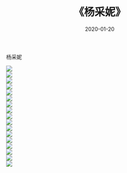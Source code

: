 ﻿---
layout: post
title:  《杨采妮》
date:   2020-01-20
img: http://pic.660000.xyz/1:/壁纸/明星魅力/华人明星/杨采妮/000.jpg
categories: [美女, 清纯, 唯美]
---

杨采妮

 ![](http://pic.660000.xyz/1:/壁纸/明星魅力/华人明星/杨采妮/001.jpg) <br>![](http://pic.660000.xyz/1:/壁纸/明星魅力/华人明星/杨采妮/002.jpg) <br>![](http://pic.660000.xyz/1:/壁纸/明星魅力/华人明星/杨采妮/003.jpg) <br>![](http://pic.660000.xyz/1:/壁纸/明星魅力/华人明星/杨采妮/004.jpg) <br>![](http://pic.660000.xyz/1:/壁纸/明星魅力/华人明星/杨采妮/005.jpg) <br>![](http://pic.660000.xyz/1:/壁纸/明星魅力/华人明星/杨采妮/006.jpg) <br>![](http://pic.660000.xyz/1:/壁纸/明星魅力/华人明星/杨采妮/007.jpg) <br>![](http://pic.660000.xyz/1:/壁纸/明星魅力/华人明星/杨采妮/008.jpg) <br>![](http://pic.660000.xyz/1:/壁纸/明星魅力/华人明星/杨采妮/009.jpg) <br>![](http://pic.660000.xyz/1:/壁纸/明星魅力/华人明星/杨采妮/010.jpg) <br>![](http://pic.660000.xyz/1:/壁纸/明星魅力/华人明星/杨采妮/011.jpg) <br>![](http://pic.660000.xyz/1:/壁纸/明星魅力/华人明星/杨采妮/012.jpg) <br>![](http://pic.660000.xyz/1:/壁纸/明星魅力/华人明星/杨采妮/013.jpg) <br>![](http://pic.660000.xyz/1:/壁纸/明星魅力/华人明星/杨采妮/014.jpg) <br>![](http://pic.660000.xyz/1:/壁纸/明星魅力/华人明星/杨采妮/015.jpg) <br>![](http://pic.660000.xyz/1:/壁纸/明星魅力/华人明星/杨采妮/016.jpg) <br>![](http://pic.660000.xyz/1:/壁纸/明星魅力/华人明星/杨采妮/017.jpg) <br>